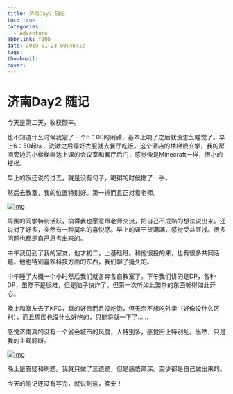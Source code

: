 ```yaml
---
title: 济南Day2 随记
toc: true
categories:
  - Adventure
abbrlink: f10b
date: 2019-01-23 00:46:12
tags:
thumbnail:
cover:
---
```


# 济南Day2 随记

今天是第二天，收获颇丰。

也不知道什么时候我定了一个6：00的闹钟，基本上响了之后就没怎么睡觉了。早上6：50起床，洗漱之后穿好衣服就去餐厅吃饭。这个酒店的楼梯很玄学，我的房间旁边的小楼梯直达上课的会议室和餐厅后门，感觉像是Minecraft一样，很小的楼梯。

早上的饭还说的过去，就是没有勺子，喝粥的时候撒了一手。

然后去教室，我的位置特别好。第一排而且正对着老师。

[![img](https://ws1.sinaimg.cn/large/006N1muNly1fzmrd21coxj33402c0qv7.jpg)](https://ws1.sinaimg.cn/large/006N1muNly1fzmrd21coxj33402c0qv7.jpg)



周围的同学特别活跃，搞得我也愿意跟老师交流，把自己不成熟的想法说出来。还说对了好多，突然有一种莫名的喜悦感。早上的课干货满满，感觉受益匪浅。很多问题也都是自己思考出来的。

中午我见到了我的室友，他才初二，上基础班。和他很投的来，也有很多共同话题。他也特别喜欢科技方面的东西，我们聊了挺久的。

中午睡了大概一个小时然后我们就各奔各自教室了。下午我们讲的是DP，各种DP，虽然不是很难，但是脑子快炸了。但第一次听如此繁杂的东西听得如此开心。

晚上和室友去了KFC，真的好贵而且没吃饱，但无奈不想吃外卖（好像没什么区别），而且周围也没什么好吃的，只能将就一下了……

感觉济南真的没有一个省会城市的风度，人特别多，感觉街上特别乱。当然，只是我的主观臆断。

[![img](https://ws1.sinaimg.cn/large/006N1muNly1fzmrdd2ftcj33402c0u0z.jpg)](https://ws1.sinaimg.cn/large/006N1muNly1fzmrdd2ftcj33402c0u0z.jpg)

晚上是答疑和刷题。我就只做了三道题，但是感悟颇深。至少都是自己做出来的。

今天的笔记还没有写完，就说到这，晚安！
